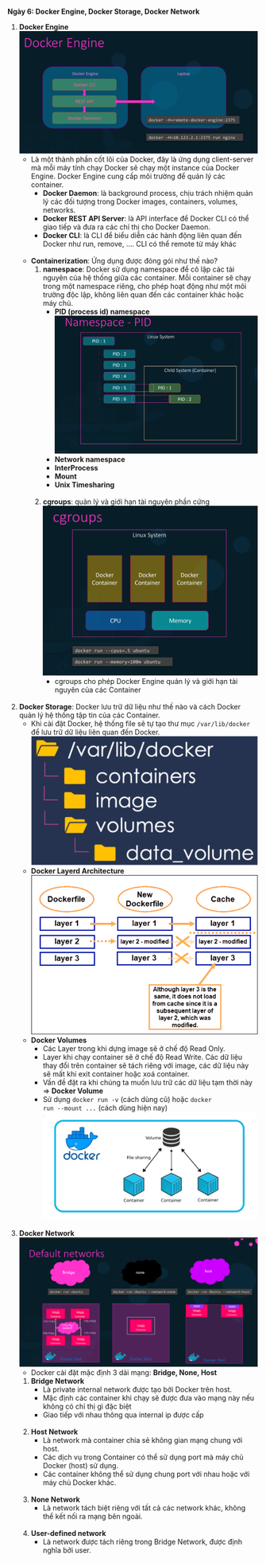 **Ngày 6: Docker Engine, Docker Storage, Docker Network**

1. **Docker Engine**
    ![Docker Engine](./image/docker_engine.png)
    - Là một thành phần cốt lõi của Docker, đây là ứng dụng client-server mà mỗi máy tính chạy Docker sẽ chạy một instance của Docker Engine. Docker Engine cung cấp môi trường để quản lý các container. 
        - **Docker Daemon**: là background process, chịu trách nhiệm quản lý các đối tượng trong Docker images, containers, volumes, networks.
        - **Docker REST API Server**: là API interface để Docker CLI có thể giao tiếp và đưa ra các chỉ thị cho Docker Daemon.
        - **Docker CLI**: là CLI để biểu diễn các hành động liên quan đến Docker như run, remove, .... CLI có thể remote từ máy khác
        <br>
    - **Containerization**: Ứng dụng được đóng gói như thế nào?
        1. **namespace**: Docker sử dụng namespace để cô lập các tài nguyên của hệ thống giữa các container. Mỗi container sẽ chạy trong một namespace riêng, cho phép hoạt động như một môi trường độc lập, không liên quan đến các container khác hoặc máy chủ.
            - **PID (process id) namespace**
            ![PID namespace](./image/namespace_PID.png)
            - **Network namespace**
            - **InterProcess**
            - **Mount**
            - **Unix Timesharing**
            <br>
        2. **cgroups**: quản lý và giới hạn tài nguyên phần cứng
            ![cgroups](./image/cgroups.png)
            - cgroups cho phép Docker Engine quản lý và giới hạn tài nguyên của các Container
            <br>
2. **Docker Storage**: Docker lưu trữ dữ liệu như thế nào và cách Docker quản lý hệ thống tập tin của các Container.
    - Khi cài đặt Docker, hệ thống file sẽ tự tạo thư mục <code>/var/lib/docker</code> để lưu trữ dữ liệu liên quan đến Docker.
    ![docker folder](/image/var_lib_docker.png)
    - **Docker Layerd Architecture**
        ![Layered Architecture](./image/layer_architecture.png)
    - **Docker Volumes** 
        - Các Layer trong khi dựng image sẽ ở chế độ Read Only.
        - Layer khi chạy container sẽ ở chế độ Read Write. Các dữ liệu thay đổi trên container sẽ tách riêng với image, các dữ liệu này sẽ mất khi exit container hoặc xoá container.
        - Vấn đề đặt ra khi chúng ta muốn lưu trữ các dữ liệu tạm thời này => **Docker Volume**
        - Sử dụng <code>docker run -v</code> (cách dùng cũ) hoặc <code>docker run --mount ...</code> (cách dùng hiện nay)
    ![Docker Volume](./image/docker_volume.png)
    <br>
3. **Docker Network**  
    ![Docker Network](./image/docker_network.png)
    - Docker cài đặt mặc định 3 dải mạng: **Bridge, None, Host** 
    1. **Bridge Network**
        - Là private internal network được tạo bởi Docker trên host.
        - Mặc định các container khi chạy sẽ được đưa vào mạng này nếu không có chỉ thị gì đặc biệt
        - Giao tiếp với nhau thông qua internal ip được cấp
        <br>
    2. **Host Network**
        - Là network mà container chia sẻ không gian mạng chung với host.
        - Các dịch vụ trong Container có thể sử dụng port mà máy chủ Docker (host) sử dụng.
        - Các container không thể sử dụng chung port với nhau hoặc với máy chủ Docker khác.
        <br>
    3. **None Network**
        - Là network tách biệt riêng với tất cả các network khác, không thể kết nối ra mạng bên ngoài.
        <br>
    4. **User-defined network**
        - Là network được tách riêng trong Bridge Network, được định nghĩa bởi user.
        <br>

        
    
        
        
        
        
    
    

        
    